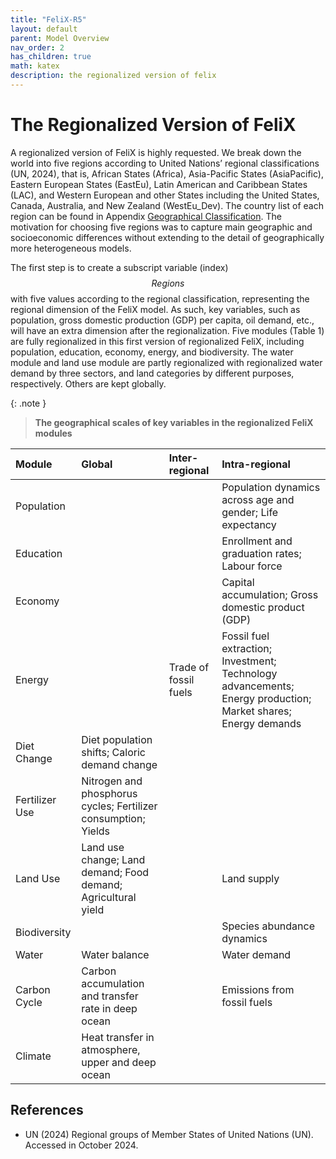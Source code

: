 ```yaml
---
title: "FeliX-R5"
layout: default
parent: Model Overview
nav_order: 2
has_children: true
math: katex
description: the regionalized version of felix
---
```


# The Regionalized Version of FeliX

A regionalized version of FeliX is highly requested. We break down the world into five regions according to United Nations’ regional classifications (UN, 2024), that is, African States (Africa), Asia-Pacific States (AsiaPacific), Eastern European States (EastEu), Latin American and Caribbean States (LAC), and Western European and other States including the United States, Canada, Australia, and New Zealand (WestEu_Dev). The country list of each region can be found in Appendix [Geographical Classification](2_2_appendix_regional_classification.md). The motivation for choosing five regions was to capture main geographic and socioeconomic differences without extending to the detail of geographically more heterogeneous models. 

The first step is to create a subscript variable (index) $$Regions$$ with five values according to the regional classification, representing the regional dimension of the FeliX model. As such, key variables, such as population, gross domestic production (GDP) per capita, oil demand, etc., will have an extra dimension after the regionalization. Five modules (Table 1) are fully regionalized in this first version of regionalized FeliX, including population, education, economy, energy, and biodiversity. The water module and land use module are partly regionalized with regionalized water demand by three sectors, and land categories by different purposes, respectively. Others are kept globally. 

{: .note }
>  **The geographical scales of key variables in the regionalized FeliX modules**
>  
|Module |Global|Inter-regional|Intra-regional
|:---|:---|:---|:---|
|Population|||Population dynamics across age and gender; Life expectancy|
|Education|||Enrollment and graduation rates; Labour force|
|Economy|||Capital accumulation; Gross domestic product (GDP)|
|Energy||Trade of fossil fuels|Fossil fuel extraction; Investment; Technology advancements; Energy production; Market shares; Energy demands|
|Diet Change|Diet population shifts; Caloric demand change|||
|Fertilizer Use|Nitrogen and phosphorus cycles; Fertilizer consumption; Yields|||
|Land Use|Land use change; Land demand; Food demand; Agricultural yield||Land supply|
|Biodiversity|||Species abundance dynamics|
|Water|Water balance||Water demand|
|Carbon Cycle|Carbon accumulation and transfer rate in deep ocean||Emissions from fossil fuels|
|Climate|Heat transfer in atmosphere, upper and deep ocean|||

## References
- UN (2024) Regional groups of Member States of United Nations (UN). Accessed in October 2024.